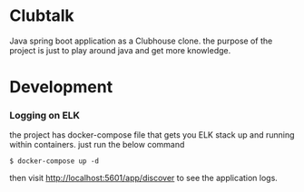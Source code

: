 # Clubtalk

Java spring boot application as a Clubhouse clone. the purpose of the project is just to play around java and get more knowledge.

# Development

### Logging on ELK
the project has docker-compose file that gets you ELK stack up and running within containers. just run the below command 
```
$ docker-compose up -d
```

then visit [http://localhost:5601/app/discover](http://localhost:5601/app/discover) to see the application logs.
